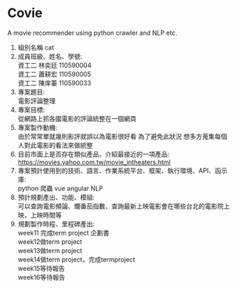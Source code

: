 # Covie
A movie recommender using python crawler and NLP etc.
1. 組別名稱 cat
2. 成員班級、姓名、學號:<br>
資工二 林奕廷 110590004<br>
資工二 蕭耕宏 110590005<br>
資工二 陳庠蓁 110590033<br>
3. 專案題目:<br>電影評論整理
4. 專案目標:<br>從網路上抓各國電影的評論統整在一個網頁
5. 專案製作動機:<br>由於常常單就幾則影評就誤以為電影很好看 為了避免此狀況 想多方蒐集每個人對此電影的看法來做統整
6. 目前市面上是否存在類似產品，介紹最接近的一項產品:<br>https://movies.yahoo.com.tw/movie_intheaters.html
7. 專案預計使用到的技術、語言、作業系統平台、框架、執行環境、API、函示庫:<br>python 爬蟲 vue angular NLP
8. 預計規劃產出、功能、模組:<br>
可以查詢電影頻論、爛番茄指數、查詢最新上映電影會在哪些台北的電影院上映，上映時間等<br>
9. 規劃製作時程、里程碑產出:<br>
week11 完成term project 企劃書<br>
week12做term project<br>
week13做term project<br>
week14做term project，完成termproject<br>
week15等待報告<br>
week16等待報告<br>
